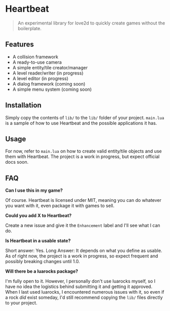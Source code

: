 # Heartbeat
> An experimental library for love2d to quickly create games without the boilerplate.

## Features
* A collision framework
* A ready-to-use camera
* A simple entity/tile creator/manager
* A level reader/writer (in progress)
* A level editor (in progress)
* A dialog framework (coming soon)
* A simple menu system (coming soon)

## Installation
Simply copy the contents of `lib/` to the `lib/` folder of your project. `main.lua` is a sample of how to use Heartbeat and the possible applications it has.

## Usage
For now, refer to `main.lua` on how to create valid entity/tile objects and use them with Heartbeat. The project is a work in progress, but expect official docs soon.

## FAQ
**Can I use this in my game?**

Of course. Heartbeat is licensed under MIT, meaning you can do whatever you want with it, even package it with games to sell.

**Could you add X to Heartbeat?**

Create a new issue and give it the `Enhancement` label and I'll see what I can do.

**Is Heartbeat in a usable state?**

Short answer: Yes. Long Answer: It depends on what you define as usable. As of right now, the project is a work in progress, so expect frequent and possibly breaking changes until 1.0.

**Will there be a luarocks package?**

I'm fully open to it. However, I personally don't use luarocks myself, so I have no idea the logistics behind submitting it and getting it approved. When I last used luarocks, I encountered numerous issues with it, so even if a rock _did_ exist someday, I'd still recommend copying the `lib/` files directly to your project.

